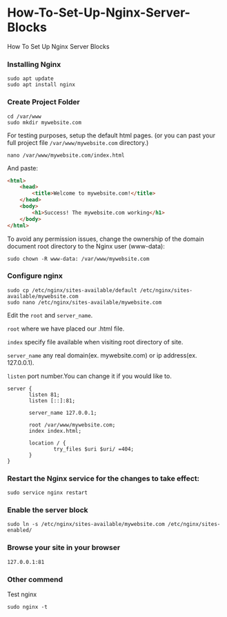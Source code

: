 # How-To-Set-Up-Nginx-Server-Blocks
How To Set Up Nginx Server Blocks

###  Installing Nginx
```
sudo apt update
sudo apt install nginx
```
### Create Project Folder
```
cd /var/www
sudo mkdir mywebsite.com
```
For testing purposes, setup the default html pages. (or you can past your full project file `/var/www/mywebsite.com` directory.)
```
nano /var/www/mywebsite.com/index.html
```
And paste: 
```html
<html>
    <head>
        <title>Welcome to mywebsite.com!</title>
    </head>
    <body>
        <h1>Success! The mywebsite.com working</h1>
    </body>
</html>
```
To avoid any permission issues, change the ownership of the domain document root directory to the Nginx user (www-data):
```
sudo chown -R www-data: /var/www/mywebsite.com
```
### Configure nginx
```
sudo cp /etc/nginx/sites-available/default /etc/nginx/sites-available/mywebsite.com
sudo nano /etc/nginx/sites-available/mywebsite.com
```
Edit the `root` and `server_name`.


```root```  where we have placed our .html file.

```index```  specify file available when visiting root directory of site.

```server_name```  any real domain(ex. mywebsite.com) or ip address(ex. 127.0.0.1).

```listen```  port number.You can change it if you would like to.


```
server {
       listen 81;
       listen [::]:81;

       server_name 127.0.0.1;

       root /var/www/mywebsite.com;
       index index.html;

       location / {
               try_files $uri $uri/ =404;
       }
}

```
### Restart the Nginx service for the changes to take effect:
```
sudo service nginx restart
```
###  Enable the server block
```
sudo ln -s /etc/nginx/sites-available/mywebsite.com /etc/nginx/sites-enabled/
```

### Browse your site in your browser
```
127.0.0.1:81
```
### Other commend
Test nginx
```
sudo nginx -t
```
